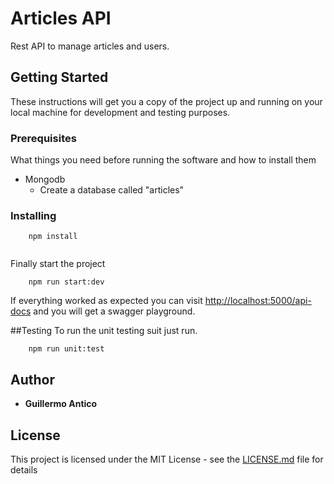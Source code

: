 # Articles API

Rest API to manage articles and users.

## Getting Started

These instructions will get you a copy of the project up and running on your local machine for development and testing purposes.

### Prerequisites

What things you need before running the software and how to install them

- Mongodb
    - Create a database called "articles" 
    
### Installing


```
    npm install
    
```

Finally start the project
  
```
    npm run start:dev
```

If everything worked as expected you can visit [http://localhost:5000/api-docs](http://localhost:5000/api-docs)
and you will get a swagger playground.

##Testing
To run the unit testing suit just run.
```
    npm run unit:test
```
## Author

* **Guillermo Antico** 


## License

This project is licensed under the MIT License - see the [LICENSE.md](LICENSE.md) file for details

